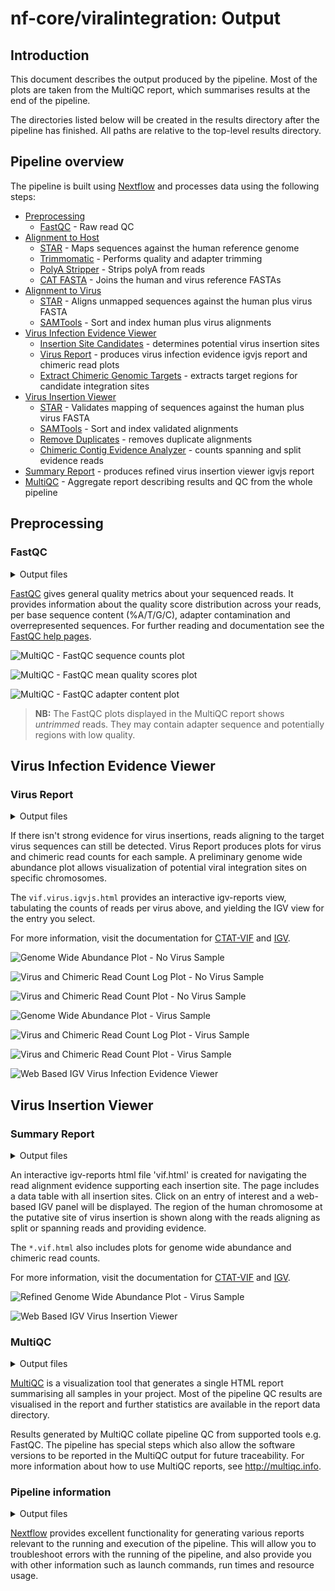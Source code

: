 # nf-core/viralintegration: Output

## Introduction

This document describes the output produced by the pipeline. Most of the plots are taken from the MultiQC report, which summarises results at the end of the pipeline.

The directories listed below will be created in the results directory after the pipeline has finished. All paths are relative to the top-level results directory.

## Pipeline overview

The pipeline is built using [Nextflow](https://www.nextflow.io/) and processes data using the following steps:

- [Preprocessing](#preprocessing)
  - [FastQC](#fastqc) - Raw read QC
- [Alignment to Host](#alignment-to-host)
  - [STAR](#STAR) - Maps sequences against the human reference genome
  - [Trimmomatic](#trimmomatic) - Performs quality and adapter trimming
  - [PolyA Stripper](#polya-Stripper) - Strips polyA from reads
  - [CAT FASTA](#catfasta) - Joins the human and virus reference FASTAs
- [Alignment to Virus](#alignment-to-virus)
  - [STAR](#star) - Aligns unmapped sequences against the human plus virus FASTA
  - [SAMTools](#samtools) - Sort and index human plus virus alignments
- [Virus Infection Evidence Viewer](#virus-infection-evidence-viewer)
  - [Insertion Site Candidates](#insertion-site-candidates) - determines potential virus insertion sites
  - [Virus Report](#virus-report) - produces virus infection evidence igvjs report and chimeric read plots
  - [Extract Chimeric Genomic Targets](#extract-chimeric-genomic-targets) - extracts target regions for candidate integration sites
- [Virus Insertion Viewer](#virus-insertion-viewer)
  - [STAR](#STAR) - Validates mapping of sequences against the human plus virus FASTA
  - [SAMTools](#samtools) - Sort and index validated alignments
  - [Remove Duplicates](#remove-duplicates) - removes duplicate alignments
  - [Chimeric Contig Evidence Analyzer](#chimeric-contig-evidence-analyzer) - counts spanning and split evidence reads
- [Summary Report](#summary-report) - produces refined virus insertion viewer igvjs report
- [MultiQC](#multiqc) - Aggregate report describing results and QC from the whole pipeline

## Preprocessing

### FastQC

<details markdown="1">
<summary>Output files</summary>

- `fastqc/`
  - `*_fastqc.html`: FastQC report containing quality metrics.
  - `*_fastqc.zip`: Zip archive containing the FastQC report, tab-delimited data file and plot images.

</details>

[FastQC](http://www.bioinformatics.babraham.ac.uk/projects/fastqc/) gives general quality metrics about your sequenced reads. It provides information about the quality score distribution across your reads, per base sequence content (%A/T/G/C), adapter contamination and overrepresented sequences. For further reading and documentation see the [FastQC help pages](http://www.bioinformatics.babraham.ac.uk/projects/fastqc/Help/).

![MultiQC - FastQC sequence counts plot](images/mqc_fastqc_counts.png)

![MultiQC - FastQC mean quality scores plot](images/mqc_fastqc_quality.png)

![MultiQC - FastQC adapter content plot](images/mqc_fastqc_adapter.png)

> **NB:** The FastQC plots displayed in the MultiQC report shows _untrimmed_ reads. They may contain adapter sequence and potentially regions with low quality.

## Virus Infection Evidence Viewer

### Virus Report

<details markdown="1">
<summary>Output files</summary>

- `summary/`
  - `*.VirusDetect.igvjs.html`: Web based interactive genome viewer for virus infection evidence
  - `*.VirusDetect.init.genome_plot.png`: Preliminary genome wide abundance plot
  - `*.VirusDetect.sorted.igvjs.bam`: Reads that are detected in the viral region
  - `*.VirusDetect.sorted.igvjs.bam.bai`: Index of sorted.igvjs.bam
  - `*.VirusDetect.virus_read_counts.png`: Plot of viral and chimeric read counts mapped
  - `*.VirusDetect.virus_read_counts_log.png`: Log plot of viral and chimeric read counts mapped
  - `*.VirusDetect.virus_read_counts_summary.tsv`: Viral read counts in tab-delimited format

</details>

If there isn't strong evidence for virus insertions, reads aligning to the target virus sequences can still be detected. Virus Report produces plots for virus and chimeric read counts for each sample. A preliminary genome wide abundance plot allows visualization of potential viral integration sites on specific chromosomes.

The `vif.virus.igvjs.html` provides an interactive igv-reports view, tabulating the counts of reads per virus above, and yielding the IGV view for the entry you select.

For more information, visit the documentation for [CTAT-VIF](https://github.com/broadinstitute/CTAT-VirusIntegrationFinder/wiki#virus-infection-evidence-viewer) and [IGV](https://software.broadinstitute.org/software/igv/userguide).

![Genome Wide Abundance Plot - No Virus Sample](images/novirus_T1.VirusDetect.init.genome_plot.png)

![Virus and Chimeric Read Count Log Plot - No Virus Sample](images/novirus_T1.VirusDetect.virus_read_counts_log.png)

![Virus and Chimeric Read Count Plot - No Virus Sample](images/novirus_T1.VirusDetect.virus_read_counts.png)

![Genome Wide Abundance Plot - Virus Sample](images/test_T1.VirusDetect.init.genome_plot.png)

![Virus and Chimeric Read Count Log Plot - Virus Sample](images/test_T1.VirusDetect.virus_read_counts_log.png)

![Virus and Chimeric Read Count Plot - Virus Sample](images/test_T1.VirusDetect.virus_read_counts.png)

![Web Based IGV Virus Infection Evidence Viewer](images/virusreport_VirusInfectionEvidenceViewer.png)

## Virus Insertion Viewer

### Summary Report

<details markdown="1">
<summary>Output files</summary>

- `summary/`
  - `*.vif.genome_plot.png`: Refined genome wide abundance plot
  - `*.vif.html`: Web based interactive genome viewer for virus insertion sites
  - `*.vif.prelim.refined.tsv`: Preliminary insertion site candidates in tab-delimited format
  - `*.vif.refined.distilled.tsv`: Distilled insertion site candidates in tab-delimited format
  - `*.vif.refined.tsv`: Refined insertion site candidates in tab-delimited format
  - `*.vif.refined.wRefGeneAnnots.tsv`: Refined insertion site candidates in tab-delimited format with gene annotations

</details>

An interactive igv-reports html file 'vif.html' is created for navigating the read alignment evidence supporting each insertion site. The page includes a data table with all insertion sites. Click on an entry of interest and a web-based IGV panel will be displayed. The region of the human chromosome at the putative site of virus insertion is shown along with the reads aligning as split or spanning reads and providing evidence.

The `*.vif.html` also includes plots for genome wide abundance and chimeric read counts.

For more information, visit the documentation for [CTAT-VIF](https://github.com/broadinstitute/CTAT-VirusIntegrationFinder/wiki#virus-insertion-viewer) and [IGV](https://software.broadinstitute.org/software/igv/userguide).

![Refined Genome Wide Abundance Plot - Virus Sample](images/test_T1.vif.genome_plot.png)

![Web Based IGV Virus Insertion Viewer](images/summaryreport_VirusInsertionViewer.png)

### MultiQC

<details markdown="1">
<summary>Output files</summary>

- `multiqc/`
  - `multiqc_report.html`: a standalone HTML file that can be viewed in your web browser.
  - `multiqc_data/`: directory containing parsed statistics from the different tools used in the pipeline.
  - `multiqc_plots/`: directory containing static images from the report in various formats.

</details>

[MultiQC](http://multiqc.info) is a visualization tool that generates a single HTML report summarising all samples in your project. Most of the pipeline QC results are visualised in the report and further statistics are available in the report data directory.

Results generated by MultiQC collate pipeline QC from supported tools e.g. FastQC. The pipeline has special steps which also allow the software versions to be reported in the MultiQC output for future traceability. For more information about how to use MultiQC reports, see <http://multiqc.info>.

### Pipeline information

<details markdown="1">
<summary>Output files</summary>

- `pipeline_info/`
  - Reports generated by Nextflow: `execution_report.html`, `execution_timeline.html`, `execution_trace.txt` and `pipeline_dag.dot`/`pipeline_dag.svg`.
  - Reports generated by the pipeline: `pipeline_report.html`, `pipeline_report.txt` and `software_versions.yml`. The `pipeline_report*` files will only be present if the `--email` / `--email_on_fail` parameter's are used when running the pipeline.
  - Reformatted samplesheet files used as input to the pipeline: `samplesheet.valid.csv`.

</details>

[Nextflow](https://www.nextflow.io/docs/latest/tracing.html) provides excellent functionality for generating various reports relevant to the running and execution of the pipeline. This will allow you to troubleshoot errors with the running of the pipeline, and also provide you with other information such as launch commands, run times and resource usage.
